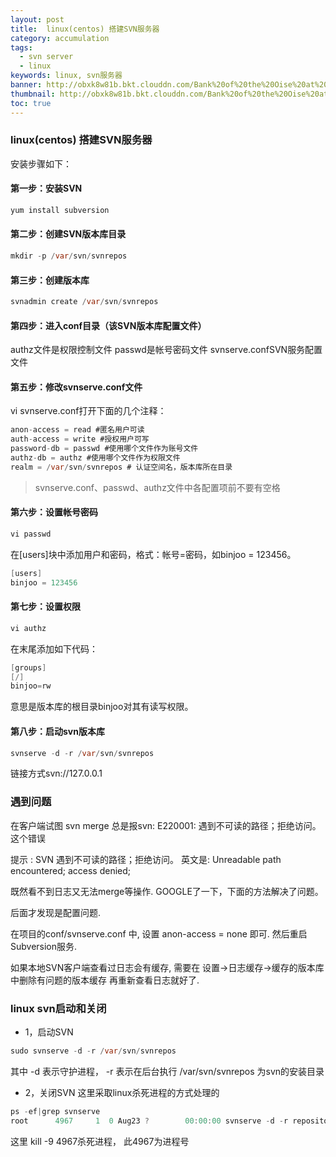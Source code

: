 ```yaml
---
layout: post
title:  linux(centos) 搭建SVN服务器
category: accumulation
tags:
  - svn server
  - linux
keywords: linux, svn服务器
banner: http://obxk8w81b.bkt.clouddn.com/Bank%20of%20the%20Oise%20at%20Auvers.jpg
thumbnail: http://obxk8w81b.bkt.clouddn.com/Bank%20of%20the%20Oise%20at%20Auvers.jpg
toc: true
---
```


### linux(centos) 搭建SVN服务器

安装步骤如下：

#### 第一步：安装SVN
~~~ Java
yum install subversion
~~~
#### 第二步：创建SVN版本库目录
~~~ Java
mkdir -p /var/svn/svnrepos
~~~
#### 第三步：创建版本库
<!--more-->
~~~ Java
svnadmin create /var/svn/svnrepos
~~~
#### 第四步：进入conf目录（该SVN版本库配置文件）

authz文件是权限控制文件
passwd是帐号密码文件
svnserve.confSVN服务配置文件

#### 第五步：修改svnserve.conf文件

vi svnserve.conf打开下面的几个注释：

~~~ Java
anon-access = read #匿名用户可读
auth-access = write #授权用户可写
password-db = passwd #使用哪个文件作为账号文件
authz-db = authz #使用哪个文件作为权限文件
realm = /var/svn/svnrepos # 认证空间名，版本库所在目录
~~~

> svnserve.conf、passwd、authz文件中各配置项前不要有空格

#### 第六步：设置帐号密码
~~~ Java
vi passwd
~~~
在[users]块中添加用户和密码，格式：帐号=密码，如binjoo = 123456。

~~~ Java
[users]
binjoo = 123456
~~~
#### 第七步：设置权限

~~~ Java
vi authz
~~~
在末尾添加如下代码：

~~~ Java
[groups]
[/]
binjoo=rw
~~~
意思是版本库的根目录binjoo对其有读写权限。

#### 第八步：启动svn版本库
~~~ Java
svnserve -d -r /var/svn/svnrepos
~~~
链接方式svn://127.0.0.1

### 遇到问题
在客户端试图 svn merge 总是报svn: E220001: 遇到不可读的路径；拒绝访问。这个错误

提示 : SVN 遇到不可读的路径；拒绝访问。 英文是: Unreadable path encountered; access denied;

既然看不到日志又无法merge等操作. GOOGLE了一下，下面的方法解决了问题。

后面才发现是配置问题.

在项目的conf/svnserve.conf 中, 设置 anon-access = none 即可. 然后重启Subversion服务.

如果本地SVN客户端查看过日志会有缓存, 需要在 设置->日志缓存->缓存的版本库 中删除有问题的版本缓存 再重新查看日志就好了.

### linux svn启动和关闭
- 1，启动SVN
~~~ Java
sudo svnserve -d -r /var/svn/svnrepos
~~~
其中 -d 表示守护进程， -r 表示在后台执行
/var/svn/svnrepos  为svn的安装目录


- 2，关闭SVN
这里采取linux杀死进程的方式处理的
~~~ Java
ps -ef|grep svnserve
root      4967     1  0 Aug23 ?        00:00:00 svnserve -d -r repository/  
~~~
这里  kill -9 4967杀死进程， 此4967为进程号
